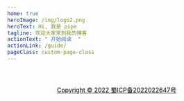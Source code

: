 ```yaml
---
home: true
heroImage: /img/logo2.png
heroText: Hi, 我是 pipe
tagline: 欢迎大家来到我的博客
actionText: " 开始阅读  "
actionLink: /guide/
pageClass: custom-page-class
---
```


<Vssue :title="$title" />

<div style="font-size:14px; display:flex; justify-content: center; align-items: center; height:100px">
   <a href="http://beian.miit.gov.cn" target=”_blank” style="color:black">Copyright © 2022 蜀ICP备2022022647号</a>
</div>
